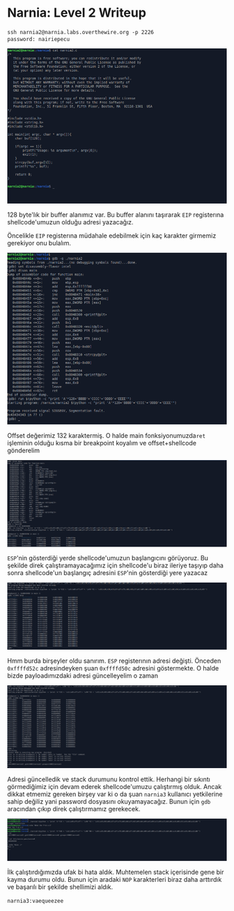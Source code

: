 # Narnia: Level 2 Writeup

    ssh narnia2@narnia.labs.overthewire.org -p 2226
    password: nairiepecu

![code](img/2/code.png)

128 byte'lık bir buffer alanımız var. Bu buffer alanını taşırarak `EIP` registerına shellcode'umuzun olduğu adresi yazacağız.

Öncelikle `EIP` registerına müdahale edebilmek için kaç karakter girmemiz gerekiyor onu bulalım.

![](img/2/0.png)

Offset değerimiz 132 karaktermiş. O halde main fonksiyonumuzda`ret` işleminin olduğu kısma bir breakpoint koyalım ve offset+shellcode gönderelim

![](img/2/1.png)

`ESP`'nin gösterdiği yerde shellcode'umuzun başlangıcını görüyoruz. Bu şekilde direk çalıştıramayacağımız için shellcode'u biraz ileriye taşıyıp daha sonra shellcode'un başlangıç adresini `ESP`'nin gösterdiği yere yazacaz

![](img/2/2.png)

Hmm burda birşeyler oldu sanırım. `ESP` registerının adresi değişti. Önceden `0xffffd52c` adresindeyken şuan `0xffffd50c` adresini göstermekte. O halde bizde payloadımızdaki adresi güncelleyelim o zaman

![](img/2/3.png)

Adresi güncelledik ve stack durumunu kontrol ettik. Herhangi bir sıkıntı görmediğimiz için devam ederek shellcode'umuzu çalıştırmış olduk. Ancak dikkat etmemiz gereken birşey var ki o da şuan `narnia3` kullanıcı yetkilerine sahip değiliz yani password dosyasını okuyamayacağız. Bunun için `gdb` aracından çıkıp direk çalıştırmamız gerekecek.

![](img/2/4.png)

İlk çalıştırdığımızda ufak bi hata aldık. Muhtemelen stack içerisinde gene bir kayma durumu oldu. Bunun için aradaki `NOP` karakterleri biraz daha arttırdık ve başarılı bir şekilde shellimizi aldık.

`narnia3:vaequeezee`
